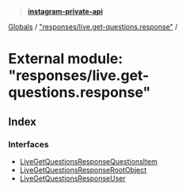 > **[instagram-private-api](../README.md)**

[Globals](../README.md) / ["responses/live.get-questions.response"](_responses_live_get_questions_response_.md) /

# External module: "responses/live.get-questions.response"

## Index

### Interfaces

* [LiveGetQuestionsResponseQuestionsItem](../interfaces/_responses_live_get_questions_response_.livegetquestionsresponsequestionsitem.md)
* [LiveGetQuestionsResponseRootObject](../interfaces/_responses_live_get_questions_response_.livegetquestionsresponserootobject.md)
* [LiveGetQuestionsResponseUser](../interfaces/_responses_live_get_questions_response_.livegetquestionsresponseuser.md)